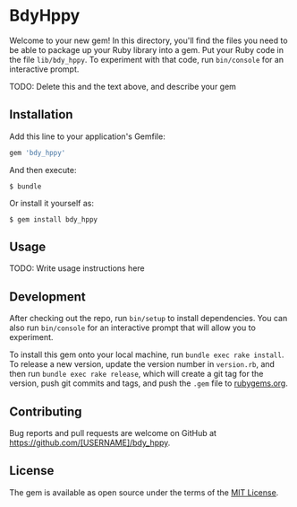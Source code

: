 # BdyHppy

Welcome to your new gem! In this directory, you'll find the files you need to be able to package up your Ruby library into a gem. Put your Ruby code in the file `lib/bdy_hppy`. To experiment with that code, run `bin/console` for an interactive prompt.

TODO: Delete this and the text above, and describe your gem

## Installation

Add this line to your application's Gemfile:

```ruby
gem 'bdy_hppy'
```

And then execute:

    $ bundle

Or install it yourself as:

    $ gem install bdy_hppy

## Usage

TODO: Write usage instructions here

## Development

After checking out the repo, run `bin/setup` to install dependencies. You can also run `bin/console` for an interactive prompt that will allow you to experiment.

To install this gem onto your local machine, run `bundle exec rake install`. To release a new version, update the version number in `version.rb`, and then run `bundle exec rake release`, which will create a git tag for the version, push git commits and tags, and push the `.gem` file to [rubygems.org](https://rubygems.org).

## Contributing

Bug reports and pull requests are welcome on GitHub at https://github.com/[USERNAME]/bdy_hppy.

## License

The gem is available as open source under the terms of the [MIT License](https://opensource.org/licenses/MIT).
